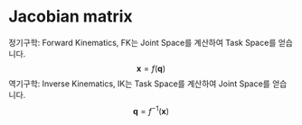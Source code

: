 # Jacobian matrix

정기구학: Forward Kinematics, FK는 Joint Space를 계산하여 Task Space를 얻습니다.
$$
\mathbf x = f(\mathbf q)
$$
역기구학: Inverse Kinematics, IK는 Task Space를 계산하여 Joint Space를 얻습니다.
$$
\mathbf q = f^{-1} (\mathbf x)
$$
